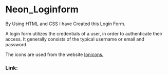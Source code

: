 # Neon_Loginform

<p> By Using HTML and CSS I have Created this Login Form.</p>

<p> A login form utilizes the credentials of a user, in order to authenticate their access. It generally consists of the typical username or email and password.</p>

<p> The icons are used from the website <a href="https://ionic.io/ionicons">Ionicons.</a> </p>

<h3>Link:</h3> 
